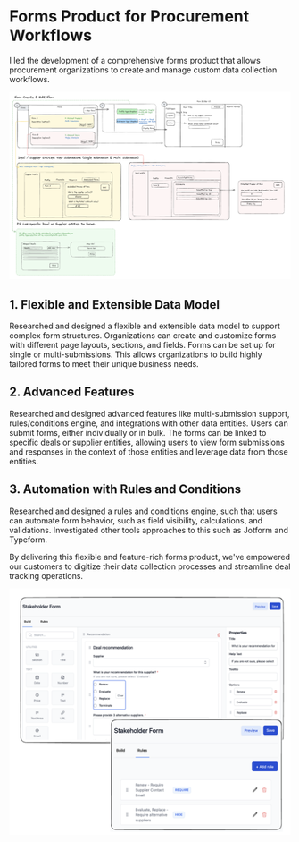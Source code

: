 # Forms Product for Procurement Workflows

I led the development of a comprehensive forms product that allows procurement organizations to create and manage custom data collection workflows.

![Alt Text](images/Forms.png)

## 1. Flexible and Extensible Data Model

Researched and designed a flexible and extensible data model to support complex form structures. Organizations can create and customize forms with different page layouts, sections, and fields. Forms can be set up for single or multi-submissions. This allows organizations to build highly tailored forms to meet their unique business needs.

## 2. Advanced Features

Researched and designed advanced features like multi-submission support, rules/conditions engine, and integrations with other data entities. Users can submit forms, either individually or in bulk. The forms can be linked to specific deals or supplier entities, allowing users to view form submissions and responses in the context of those entities and leverage data from those entities.

## 3. Automation with Rules and Conditions

Researched and designed a rules and conditions engine, such that users can automate form behavior, such as field visibility, calculations, and validations. Investigated other tools approaches to this such as Jotform and Typeform.

By delivering this flexible and feature-rich forms product, we've empowered our customers to digitize their data collection processes and streamline deal tracking operations.

![Alt Text](images/formsUI.png)
